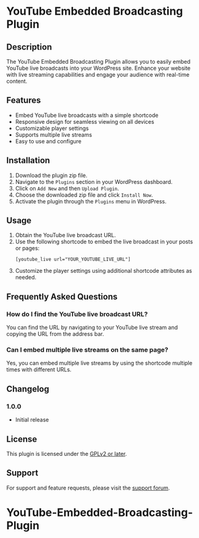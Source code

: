 # YouTube Embedded Broadcasting Plugin

## Description
The YouTube Embedded Broadcasting Plugin allows you to easily embed YouTube live broadcasts into your WordPress site. Enhance your website with live streaming capabilities and engage your audience with real-time content.

## Features
- Embed YouTube live broadcasts with a simple shortcode
- Responsive design for seamless viewing on all devices
- Customizable player settings
- Supports multiple live streams
- Easy to use and configure

## Installation
1. Download the plugin zip file.
2. Navigate to the `Plugins` section in your WordPress dashboard.
3. Click on `Add New` and then `Upload Plugin`.
4. Choose the downloaded zip file and click `Install Now`.
5. Activate the plugin through the `Plugins` menu in WordPress.

## Usage
1. Obtain the YouTube live broadcast URL.
2. Use the following shortcode to embed the live broadcast in your posts or pages:
    ```
    [youtube_live url="YOUR_YOUTUBE_LIVE_URL"]
    ```
3. Customize the player settings using additional shortcode attributes as needed.

## Frequently Asked Questions

### How do I find the YouTube live broadcast URL?
You can find the URL by navigating to your YouTube live stream and copying the URL from the address bar.

### Can I embed multiple live streams on the same page?
Yes, you can embed multiple live streams by using the shortcode multiple times with different URLs.

## Changelog
### 1.0.0
- Initial release

## License
This plugin is licensed under the [GPLv2 or later](https://www.gnu.org/licenses/gpl-2.0.html).

## Support
For support and feature requests, please visit the [support forum](https://wordpress.org/support/plugin/youtube-embedded-broadcasting).
# YouTube-Embedded-Broadcasting-Plugin
